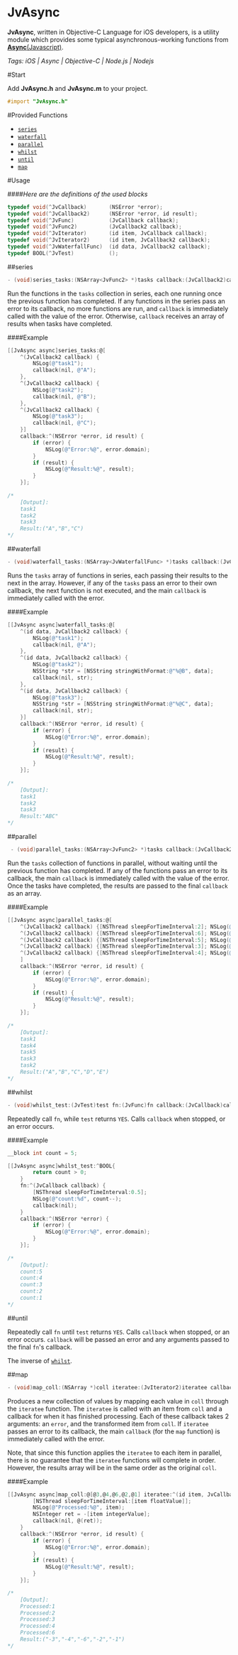 # JvAsync

**JvAsync**, written in Objective-C Language for iOS developers, is a utility module which provides some typical asynchronous-working functions from [**Async**(Javascript)](https://github.com/caolan/async).

*Tags: iOS | Async | Objective-C | Node.js | Nodejs*

#Start

Add **JvAsync.h** and **JvAsync.m** to your project.

```objective-c
#import "JvAsync.h"
```
#Provided Functions

* [`series`](#series)
* [`waterfall`](#waterfall)
* [`parallel`](#parallel)
* [`whilst`](#whilst)
* [`until`](#until)
* [`map`](#map)

#Usage

####*Here are the definitions of the used blocks*

```objective-c
typedef void(^JvCallback)		(NSError *error);
typedef void(^JvCallback2)		(NSError *error, id result);
typedef void(^JvFunc)			(JvCallback callback);
typedef void(^JvFunc2)			(JvCallback2 callback);
typedef void(^JvIterator)		(id item, JvCallback callback);
typedef void(^JvIterator2)		(id item, JvCallback2 callback);
typedef void(^JvWaterfallFunc)	(id data, JvCallback2 callback);
typedef BOOL(^JvTest)			();
```

<a name="series"></a>

##series

```objective-c
- (void)series_tasks:(NSArray<JvFunc2> *)tasks callback:(JvCallback2)callback;
```

Run the functions in the `tasks` collection in series, each one running once the previous function has completed. If any functions in the series pass an error to its callback, no more functions are run, and `callback` is immediately called with the value of the error. Otherwise, `callback` receives an array of results when tasks have completed.

####Example

```objective-c
[[JvAsync async]series_tasks:@[
	^(JvCallback2 callback) {
		NSLog(@"task1");
		callback(nil, @"A");
	},
	^(JvCallback2 callback) {
		NSLog(@"task2");
		callback(nil, @"B");
	},
	^(JvCallback2 callback) {
		NSLog(@"task3");
		callback(nil, @"C");
	}]
	callback:^(NSError *error, id result) {
		if (error) {
			NSLog(@"Error:%@", error.domain);
		}
		if (result) {
			NSLog(@"Result:%@", result);
		}
	}];
	
/* 
	[Output]:
	task1
	task2
	task3
	Result:("A","B","C")
*/
```

<a name="waterfall"></a>

##waterfall

```objective-c
- (void)waterfall_tasks:(NSArray<JvWaterfallFunc> *)tasks callback:(JvCallback2)callback;
```

Runs the `tasks` array of functions in series, each passing their results to the next in the array. However, if any of the `tasks` pass an error to their own callback, the next function is not executed, and the main `callback` is immediately called with the error.

####Example

```objective-c
[[JvAsync async]waterfall_tasks:@[
	^(id data, JvCallback2 callback) {
		NSLog(@"task1");
		callback(nil, @"A");
	},
	^(id data, JvCallback2 callback) {
		NSLog(@"task2");
		NSString *str = [NSString stringWithFormat:@"%@B", data];
		callback(nil, str);
	},
	^(id data, JvCallback2 callback) {
		NSLog(@"task3");
		NSString *str = [NSString stringWithFormat:@"%@C", data];
		callback(nil, str);
	}]
	callback:^(NSError *error, id result) {
		if (error) {
			NSLog(@"Error:%@", error.domain);
		}
		if (result) {
			NSLog(@"Result:%@", result);
		}
	}];
	
/* 
	[Output]:
	task1
	task2
	task3
	Result:"ABC"
*/
```

<a name="parallel"></a>

##parallel

```objective-c
 - (void)parallel_tasks:(NSArray<JvFunc2> *)tasks callback:(JvCallback2)callback;
```

Run the `tasks` collection of functions in parallel, without waiting until the previous function has completed. If any of the functions pass an error to its callback, the main `callback` is immediately called with the value of the error. Once the tasks have completed, the results are passed to the final `callback` as an array.

####Example

```objective-c
[[JvAsync async]parallel_tasks:@[
	^(JvCallback2 callback) {[NSThread sleepForTimeInterval:2]; NSLog(@"task1"); callback(nil, @"A");},
	^(JvCallback2 callback) {[NSThread sleepForTimeInterval:6]; NSLog(@"task2"); callback(nil, @"B");},
	^(JvCallback2 callback) {[NSThread sleepForTimeInterval:5]; NSLog(@"task3"); callback(nil, @"C");},
	^(JvCallback2 callback) {[NSThread sleepForTimeInterval:3]; NSLog(@"task4"); callback(nil, @"D");},
	^(JvCallback2 callback) {[NSThread sleepForTimeInterval:4]; NSLog(@"task5"); callback(nil, @"E");},
	] 
	callback:^(NSError *error, id result) {
		if (error) {
			NSLog(@"Error:%@", error.domain);
		}
		if (result) {
			NSLog(@"Result:%@", result);
		}
	}];
	
/* 
	[Output]:
	task1
	task4
	task5
	task3
	task2
	Result:("A","B","C","D","E")
*/
```

<a name="whilst"></a>

##whilst

```objective-c
- (void)whilst_test:(JvTest)test fn:(JvFunc)fn callback:(JvCallback)callback;
```

Repeatedly call `fn`, while `test` returns `YES`. Calls `callback` when stopped, or an error occurs.

####Example

```objective-c
__block int count = 5;

[[JvAsync async]whilst_test:^BOOL{
		return count > 0;
	}
	fn:^(JvCallback callback) {
		[NSThread sleepForTimeInterval:0.5];
		NSLog(@"count:%d", count--);
		callback(nil);
	}
	callback:^(NSError *error) {
		if (error) {
			NSLog(@"Error:%@", error.domain);
		}
	}];
	
/* 
	[Output]:
	count:5
	count:4
	count:3
	count:2
	count:1
*/
```

<a name="until"></a>

##until

Repeatedly call `fn` until `test` returns `YES`. Calls `callback` when stopped, or an error occurs. `callback` will be passed an error and any arguments passed to the final `fn`'s callback.

The inverse of [`whilst`](#whilst).

<a name="map"></a>

##map

```objective-c
- (void)map_coll:(NSArray *)coll iteratee:(JvIterator2)iteratee callback:(JvCallback2)callback;
```

Produces a new collection of values by mapping each value in `coll` through the `iteratee` function. The `iteratee` is called with an item from `coll` and a callback for when it has finished processing. Each of these callback takes 2 arguments: an `error`, and the transformed item from `coll`. If `iteratee` passes an error to its callback, the main `callback` (for the `map` function) is immediately called with the error.

Note, that since this function applies the `iteratee` to each item in parallel, there is no guarantee that the `iteratee` functions will complete in order. However, the results array will be in the same order as the original `coll`.

####Example

```objective-c
[[JvAsync async]map_coll:@[@3,@4,@6,@2,@1] iteratee:^(id item, JvCallback2 callback) {
		[NSThread sleepForTimeInterval:[item floatValue]];
		NSLog(@"Processed:%@", item);
		NSInteger ret = -[item integerValue];
		callback(nil, @(ret));
	}
	callback:^(NSError *error, id result) {
		if (error) {
			NSLog(@"Error:%@", error.domain);
		}
		if (result) {
			NSLog(@"Result:%@", result);
		}	
	}];

/* 
	[Output]:
	Processed:1
	Processed:2
	Processed:3
	Processed:4
	Processed:6
	Result:("-3","-4","-6","-2","-1")
*/
```	
